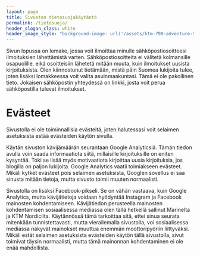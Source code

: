 ```yaml
---
layout: page
title: Sivuston tietosuojakäytäntö
permalink: /tietosuoja/
header_slogan_class: white
header_image_style: "background-image: url('/assets/ktm-790-adventure-5.jpg');"
---
```


Sivun lopussa on lomake, jossa voit ilmoittaa minulle 
sähköpostiosoitteesi ilmoituksien lähettämistä varten. 
Sähköpostiosoitteita ei välitetä kolmansille osapuolille, eikä 
osoitteisiin lähetetä mitään muuta, kuin ilmoitukset uusista 
kirjoituksista. Olen kiinnostunut tietämään, mistä päin Suomea lukijoita 
tulee, joten lisäksi lomakkeessa voit valita asuinmaakuntasi. Tämä ei 
ole pakollinen tieto. Jokaisen sähköpostin yhteydessä on linkki, josta 
voit perua sähköpostilla tulevat ilmoitukset.

# Evästeet

Sivustolla ei ole toiminnallisia evästeitä, joten halutessasi voit 
selaimen asetuksista estää evästeiden käytön sivulla.

Käytän sivuston kävijämäärän seurantaan Google Analyticsiä. Tämän tiedon 
avulla voin saada informaatiota siitä, millaisille kirjoituksille on 
eniten kysyntää. Toki se lisää myös motivaatiota kirjoittaa uusia 
kirjoituksia, jos blogilla on paljon lukijoita. Google Analytics vaatii 
toimiakseen evästeet. Mikäli kytket evästeet pois selaimen asetuksista, 
Googlen sovellus ei saa sinusta mitään tietoja, mutta sivusto toimii 
muuten normaalisti.

Sivustolla on lisäksi Facebook-pikseli. Se on vähän vastaava, kuin 
Google Analytics, mutta kävijätietoja voidaan hyödyntää Instagram ja 
Facebook mainosten kohdentamiseen. Kävijätiedon perusteella 
mainosten kohdentamisen sosiaalisessa mediassa olen tällä 
hetkellä sallinut Marinelta ja KTM Nordicilta. Käytännössä tämä 
tarkoittaa sitä, ettei sinua seurata mitenkään tunnistettavasti, mutta 
vierailemalla sivustolla, voi sosiaalisessa mediassa näkyvät mainokset 
muuttua enemmän moottoripyöriin liittyväksi. Mikäli estät selaimen 
asetuksista evästeiden käytön tällä sivustolla, sivut toimivat täysin 
normaalisti, mutta tämä mainonnan kohdentaminen ei ole enää mahdollista.
